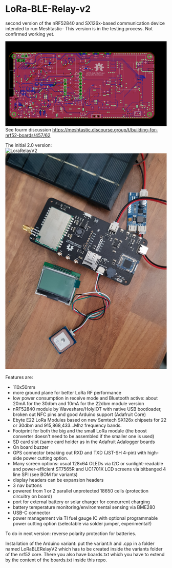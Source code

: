 # LoRa-BLE-Relay-v2
second version of the nRF52840 and SX126x-based communication device intended to run Meshtastic-
This version is in the testing process. Not confirmed working yet.

![LoraRelayV2](https://github.com/BigCorvus/LoRa-BLE-Relay-v2/blob/master/BLE-LORA-Relay-v2.1brd.png)  
See fourm discussion https://meshtastic.discourse.group/t/building-for-nrf52-boards/457/62  

The initial 2.0 version:  
![LoraRelayV2](https://github.com/BigCorvus/LoRa-BLE-Relay-v2/blob/master/lorablerelayv2-0.jpg)  
![LoraRelayV2s](https://github.com/BigCorvus/LoRa-BLE-Relay-v2/blob/master/lorablerelayv2-0solar.jpg)  

Features are: 
- 110x50mm  
- more ground plane for better LoRa RF performance
- low power consumption in receive mode and Bluetooth active: about 20mA for the 30dbm and 10mA for the 22dbm module version  
- nRF52840 module by Waveshare/HolyIOT with native USB bootloader, broken out NFC pins and good Arduino support (Adafruit Core)  
- Ebyte E22 LoRa Modules based on new Semtech SX126x chipsets for 22 or 30dbm and 915,868,433...Mhz frequency bands. 
- Footprint for both the big and the small LoRa module (the boost converter doesn't need to be assembled if the smaller one is used)  
- SD card slot (same card holder as in the Adafruit Adalogger boards  
- On board buzzer  
- GPS connector breaking out RXD and TXD (JST-SH 4-pin) with high-side power cutting option.   
- Many screen options: usual 128x64 OLEDs via I2C or sunlight-readable and power-efficient ST7565R and UC1701X LCD screens via bitbanged 4 line SPI (see BOM for variants)  
- display headers can be expansion headers  
- 3 nav buttons  
- powered from 1 or 2 parallel unprotected 18650 cells (protection circuitry on board)  
- port for external battery or solar charger for concurrent charging  
- battery temperature monitoring/environmental sensing via BME280  
- USB-C connector
- power management via TI fuel gauge IC with optional programmable power cutting option  (selectable via solder jumper, experimental!) 

To do in next version: reverse polarity protection for batteries.


Installation of the Arduino variant: put the variant.h and .cpp in a folder named LoRaBLERelayV2 which has to be created inside the variants folder of the nrf52 core. There you also have boards.txt which you have to extend by the content of the boards.txt inside this repo.  
